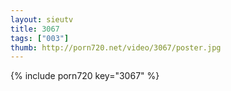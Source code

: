 ```yaml
--- 
layout: sieutv
title: 3067
tags: ["003"]
thumb: http://porn720.net/video/3067/poster.jpg
---
```

{% include porn720 key="3067" %} 
